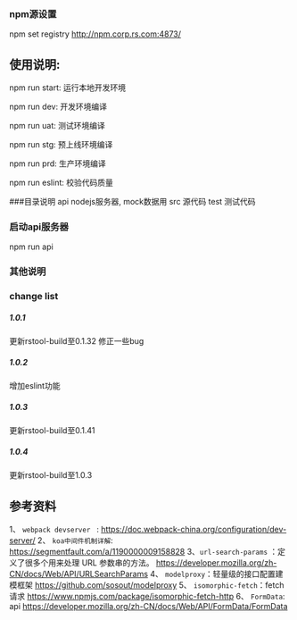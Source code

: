 
### npm源设置
npm set registry http://npm.corp.rs.com:4873/

## 使用说明:
npm run start: 运行本地开发环境

npm run dev: 开发环境编译

npm run uat: 测试环境编译

npm run stg: 预上线环境编译

npm run prd: 生产环境编译

npm run eslint: 校验代码质量

###目录说明
api nodejs服务器, mock数据用
src 源代码
test 测试代码


### 启动api服务器
npm run api

### 其他说明

### change list

##### 1.0.1
更新rstool-build至0.1.32
修正一些bug

##### 1.0.2
增加eslint功能

##### 1.0.3
更新rstool-build至0.1.41

##### 1.0.4
更新rstool-build至1.0.3

## 参考资料
1、 `webpack devserver ` : https://doc.webpack-china.org/configuration/dev-server/
2、 `koa中间件机制详解`: https://segmentfault.com/a/1190000009158828 
3、`url-search-params` ：定义了很多个用来处理 URL 参数串的方法。 https://developer.mozilla.org/zh-CN/docs/Web/API/URLSearchParams
4、 `modelproxy`：轻量级的接口配置建模框架  https://github.com/sosout/modelproxy
5、 `isomorphic-fetch`：fetch请求 https://www.npmjs.com/package/isomorphic-fetch-http
6、 `FormData`: api   https://developer.mozilla.org/zh-CN/docs/Web/API/FormData/FormData